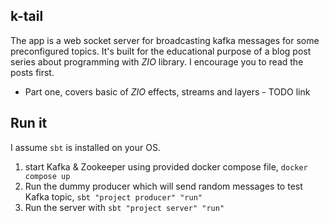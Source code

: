 ## k-tail

The app is a web socket server for broadcasting kafka messages for some preconfigured topics.
It's built for the educational purpose of a blog post series about programming with _ZIO_
library.  I encourage you to read the posts first.

* Part one, covers basic of _ZIO_ effects, streams and layers - TODO link

## Run it

I assume `sbt` is installed on your OS.

1. start Kafka & Zookeeper using provided docker compose file, `docker compose up`
2. Run the dummy producer which will send random messages to test Kafka
   topic, `sbt "project producer" "run"`
3. Run the server with `sbt "project server" "run"`